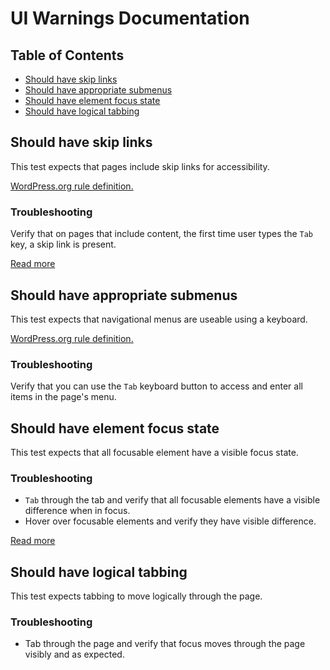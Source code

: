 


# UI Warnings Documentation

## Table of Contents

- [Should have skip links](#should-have-skip-links)
- [Should have appropriate submenus](#should-have-appropriate-submenus)
- [Should have element focus state](#should-have-element-focus-state)
- [Should have logical tabbing](#should-have-logical-tabbing)

## Should have skip links

This test expects that pages include skip links for accessibility.

[WordPress.org rule definition.](https://make.wordpress.org/themes/handbook/review/required/#skip-links)

### Troubleshooting 

Verify that on pages that include content, the first time user types the `Tab` key, a skip link is present.

[Read more](https://make.wordpress.org/themes/handbook/review/accessibility/required/#skip-links)

## Should have appropriate submenus

This test expects that navigational menus are useable using a keyboard.

[WordPress.org rule definition.](https://make.wordpress.org/themes/handbook/review/accessibility/required/#keyboard-navigation)

### Troubleshooting 

Verify that you can use the `Tab` keyboard button to access and enter all items in the page's menu.

## Should have element focus state

This test expects that all focusable element have a visible focus state.

### Troubleshooting 

- `Tab` through the tab and verify that all focusable elements have a visible difference when in focus.
- Hover over focusable elements and verify they have visible difference.

[Read more](https://make.wordpress.org/themes/handbook/review/accessibility/required/#contrasts)

## Should have logical tabbing

This test expects tabbing to move logically through the page.

### Troubleshooting 

- Tab through the page and verify that focus moves through the page visibly and as expected.